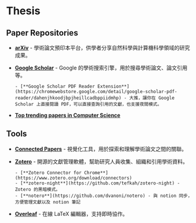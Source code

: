 # Thesis

## Paper Repositories

- [**arXiv**](https://arxiv.org/) - 學術論文預印本平台，供學者分享自然科學與計算機科學領域的研究成果。

- [**Google Scholar**](https://scholar.google.com/) - Google 的學術搜索引擎，用於搜尋學術論文、論文引用等。

      - [**Google Scholar PDF Reader Extension**](https://chromewebstore.google.com/detail/google-scholar-pdf-reader/dahenjhkoodjbpjheillcadbppiidmhp) - 大推，讓你在 Google Scholar 上直接閱讀 PDF，可以直接查詢引用的文獻，也支援夜間模式。

- [**Top trending papers in Computer Science**](https://trendingpapers.com/papers?o=pagerank_growth&pd=Since%20beginning&cc=Cited%20and%20uncited%20papers&c=All%20categories)

## Tools

- [**Connected Papers**](https://www.connectedpapers.com/) - 視覺化工具，用於探索和理解學術論文之間的關聯。

- [**Zotero**](https://www.zotero.org/) - 開源的文獻管理軟體，幫助研究人員收集、組織和引用學術資料。

      - [**Zotero Connector for Chrome**](https://www.zotero.org/download/connectors)
      - [**zotero-night**](https://github.com/tefkah/zotero-night) - Zotero 的黑暗模式。
      - [**notero**](https://github.com/dvanoni/notero) - 與 notion 同步，方便管理文獻以及 notion 筆記

- [**Overleaf**](https://www.overleaf.com/) - 在線 LaTeX 編輯器，支持即時協作。
